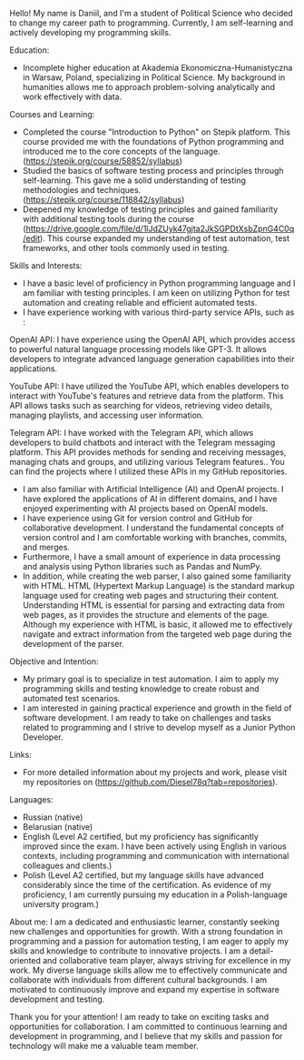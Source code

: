 Hello! My name is Daniil, and I'm a student of Political Science who decided to change my career path to programming. Currently, I am self-learning and actively developing my programming skills.

Education:
- Incomplete higher education at Akademia Ekonomiczna-Humanistyczna in Warsaw, Poland, specializing in Political Science. My background in humanities allows me to approach problem-solving analytically and work effectively with data.

Courses and Learning:
- Completed the course "Introduction to Python" on Stepik platform. This course provided me with the foundations of Python programming and introduced me to the core concepts of the language.(https://stepik.org/course/58852/syllabus)
- Studied the basics of software testing process and principles through self-learning. This gave me a solid understanding of testing methodologies and techniques.(https://stepik.org/course/118842/syllabus)
- Deepened my knowledge of testing principles and gained familiarity with additional testing tools during the course (https://drive.google.com/file/d/1lJdZUyk47gjta2JkSGPDtXsbZpnG4C0q/edit). This course expanded my understanding of test automation, test frameworks, and other tools commonly used in testing.

Skills and Interests:
- I have a basic level of proficiency in Python programming language and I am familiar with testing principles. I am keen on utilizing Python for test automation and creating reliable and efficient automated tests.
- I have experience working with various third-party service APIs, such as :
  
OpenAI API: I have experience using the OpenAI API, which provides access to powerful natural language processing models like GPT-3. It allows developers to integrate advanced language generation capabilities into their applications.

YouTube API: I have utilized the YouTube API, which enables developers to interact with YouTube's features and retrieve data from the platform. This API allows tasks such as searching for videos, retrieving video details, managing playlists, and accessing user information.

Telegram API: I have worked with the Telegram API, which allows developers to build chatbots and interact with the Telegram messaging platform. This API provides methods for sending and receiving messages, managing chats and groups, and utilizing various Telegram features.. You can find the projects where I utilized these APIs in my GitHub repositories.
- I am also familiar with Artificial Intelligence (AI) and OpenAI projects. I have explored the applications of AI in different domains, and I have enjoyed experimenting with AI projects based on OpenAI models.
- I have experience using Git for version control and GitHub for collaborative development. I understand the fundamental concepts of version control and I am comfortable working with branches, commits, and merges.
- Furthermore, I have a small amount of experience in data processing and analysis using Python libraries such as Pandas and NumPy.
- In addition, while creating the web parser, I also gained some familiarity with HTML. HTML (Hypertext Markup Language) is the standard markup language used for creating web pages and structuring their content. Understanding HTML is essential for parsing and extracting data from web pages, as it provides the structure and elements of the page. Although my experience with HTML is basic, it allowed me to effectively navigate and extract information from the targeted web page during the development of the parser.

Objective and Intention:
- My primary goal is to specialize in test automation. I aim to apply my programming skills and testing knowledge to create robust and automated test scenarios.
- I am interested in gaining practical experience and growth in the field of software development. I am ready to take on challenges and tasks related to programming and I strive to develop myself as a Junior Python Developer.

Links:
- For more detailed information about my projects and work, please visit my repositories on (https://github.com/Diesel78q?tab=repositories).

Languages:
- Russian (native)
- Belarusian (native)
- English (Level A2 certified, but my proficiency has significantly improved since the exam. I have been actively using English in various contexts, including programming and communication with international colleagues and clients.)
- Polish (Level A2 certified, but my language skills have advanced considerably since the time of the certification. As evidence of my proficiency, I am currently pursuing my education in a Polish-language university program.)

About me:
I am a dedicated and enthusiastic learner, constantly seeking new challenges and opportunities for growth. With a strong foundation in programming and a passion for automation testing, I am eager to apply my skills and knowledge to contribute to innovative projects. I am a detail-oriented and collaborative team player, always striving for excellence in my work. My diverse language skills allow me to effectively communicate and collaborate with individuals from different cultural backgrounds. I am motivated to continuously improve and expand my expertise in software development and testing.

Thank you for your attention! I am ready to take on exciting tasks and opportunities for collaboration. I am committed to continuous learning and development in programming, and I believe that my skills and passion for technology will make me a valuable team member.
